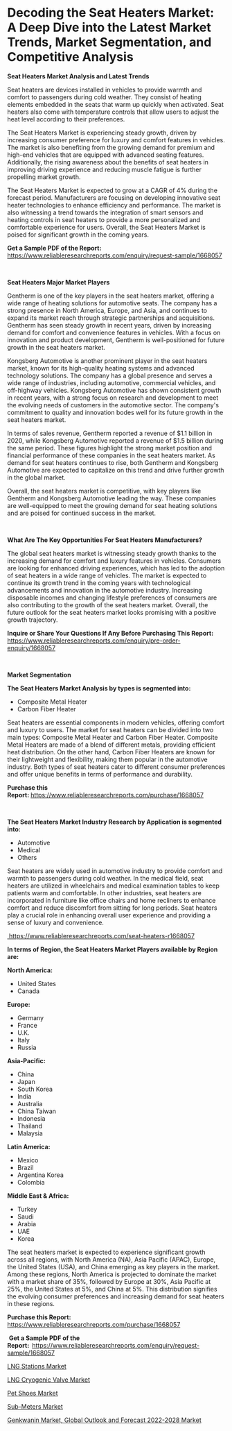 <p><h1>Decoding the Seat Heaters Market: A Deep Dive into the Latest Market Trends, Market Segmentation, and Competitive Analysis</h1></p><p><strong>Seat Heaters Market Analysis and Latest Trends</strong></p>
<p><p>Seat heaters are devices installed in vehicles to provide warmth and comfort to passengers during cold weather. They consist of heating elements embedded in the seats that warm up quickly when activated. Seat heaters also come with temperature controls that allow users to adjust the heat level according to their preferences.</p><p>The Seat Heaters Market is experiencing steady growth, driven by increasing consumer preference for luxury and comfort features in vehicles. The market is also benefiting from the growing demand for premium and high-end vehicles that are equipped with advanced seating features. Additionally, the rising awareness about the benefits of seat heaters in improving driving experience and reducing muscle fatigue is further propelling market growth.</p><p>The Seat Heaters Market is expected to grow at a CAGR of 4% during the forecast period. Manufacturers are focusing on developing innovative seat heater technologies to enhance efficiency and performance. The market is also witnessing a trend towards the integration of smart sensors and heating controls in seat heaters to provide a more personalized and comfortable experience for users. Overall, the Seat Heaters Market is poised for significant growth in the coming years.</p></p>
<p><strong>Get a Sample PDF of the Report:&nbsp;</strong> <a href="https://www.reliableresearchreports.com/enquiry/request-sample/1668057">https://www.reliableresearchreports.com/enquiry/request-sample/1668057</a></p>
<p>&nbsp;</p>
<p><strong>Seat Heaters Major Market Players</strong></p>
<p><p>Gentherm is one of the key players in the seat heaters market, offering a wide range of heating solutions for automotive seats. The company has a strong presence in North America, Europe, and Asia, and continues to expand its market reach through strategic partnerships and acquisitions. Gentherm has seen steady growth in recent years, driven by increasing demand for comfort and convenience features in vehicles. With a focus on innovation and product development, Gentherm is well-positioned for future growth in the seat heaters market.</p><p>Kongsberg Automotive is another prominent player in the seat heaters market, known for its high-quality heating systems and advanced technology solutions. The company has a global presence and serves a wide range of industries, including automotive, commercial vehicles, and off-highway vehicles. Kongsberg Automotive has shown consistent growth in recent years, with a strong focus on research and development to meet the evolving needs of customers in the automotive sector. The company's commitment to quality and innovation bodes well for its future growth in the seat heaters market.</p><p>In terms of sales revenue, Gentherm reported a revenue of $1.1 billion in 2020, while Kongsberg Automotive reported a revenue of $1.5 billion during the same period. These figures highlight the strong market position and financial performance of these companies in the seat heaters market. As demand for seat heaters continues to rise, both Gentherm and Kongsberg Automotive are expected to capitalize on this trend and drive further growth in the global market.</p><p>Overall, the seat heaters market is competitive, with key players like Gentherm and Kongsberg Automotive leading the way. These companies are well-equipped to meet the growing demand for seat heating solutions and are poised for continued success in the market.</p></p>
<p>&nbsp;</p>
<p><strong>What Are The Key Opportunities For Seat Heaters Manufacturers?</strong></p>
<p><p>The global seat heaters market is witnessing steady growth thanks to the increasing demand for comfort and luxury features in vehicles. Consumers are looking for enhanced driving experiences, which has led to the adoption of seat heaters in a wide range of vehicles. The market is expected to continue its growth trend in the coming years with technological advancements and innovation in the automotive industry. Increasing disposable incomes and changing lifestyle preferences of consumers are also contributing to the growth of the seat heaters market. Overall, the future outlook for the seat heaters market looks promising with a positive growth trajectory.</p></p>
<p><strong>Inquire or Share Your Questions If Any Before Purchasing This Report:</strong> <a href="https://www.reliableresearchreports.com/enquiry/pre-order-enquiry/1668057">https://www.reliableresearchreports.com/enquiry/pre-order-enquiry/1668057</a></p>
<p>&nbsp;</p>
<p><strong>Market Segmentation</strong></p>
<p><strong>The Seat Heaters Market Analysis by types is segmented into:</strong></p>
<p><ul><li>Composite Metal Heater</li><li>Carbon Fiber Heater</li></ul></p>
<p><p>Seat heaters are essential components in modern vehicles, offering comfort and luxury to users. The market for seat heaters can be divided into two main types: Composite Metal Heater and Carbon Fiber Heater. Composite Metal Heaters are made of a blend of different metals, providing efficient heat distribution. On the other hand, Carbon Fiber Heaters are known for their lightweight and flexibility, making them popular in the automotive industry. Both types of seat heaters cater to different consumer preferences and offer unique benefits in terms of performance and durability.</p></p>
<p><strong>Purchase this Report:&nbsp;</strong><a href="https://www.reliableresearchreports.com/purchase/1668057">https://www.reliableresearchreports.com/purchase/1668057</a></p>
<p>&nbsp;</p>
<p><strong>The Seat Heaters Market Industry Research by Application is segmented into:</strong></p>
<p><ul><li>Automotive</li><li>Medical</li><li>Others</li></ul></p>
<p><p>Seat heaters are widely used in automotive industry to provide comfort and warmth to passengers during cold weather. In the medical field, seat heaters are utilized in wheelchairs and medical examination tables to keep patients warm and comfortable. In other industries, seat heaters are incorporated in furniture like office chairs and home recliners to enhance comfort and reduce discomfort from sitting for long periods. Seat heaters play a crucial role in enhancing overall user experience and providing a sense of luxury and convenience.</p></p>
<p><a href="https://www.reliableresearchreports.com/seat-heaters-r1668057">&nbsp;https://www.reliableresearchreports.com/seat-heaters-r1668057</a></p>
<p><strong>In terms of Region, the Seat Heaters Market Players available by Region are:</strong></p>
<p>
    <p> <strong> North America: </strong>
        <ul>
            <li>United States</li>
            <li>Canada</li>
        </ul>
        </p> 
    <p> <strong> Europe: </strong>
        <ul>
            <li>Germany</li>
            <li>France</li>
            <li>U.K.</li>
            <li>Italy</li>
            <li>Russia</li>
        </ul>
        </p> 
    <p> <strong> Asia-Pacific: </strong>
        <ul>
            <li>China</li>
            <li>Japan</li>
            <li>South Korea</li>
            <li>India</li>
            <li>Australia</li>
            <li>China Taiwan</li>
            <li>Indonesia</li>
            <li>Thailand</li>
            <li>Malaysia</li>
        </ul>
        </p> 
    <p> <strong> Latin America: </strong>
        <ul>
            <li>Mexico</li>
            <li>Brazil</li>
            <li>Argentina Korea</li>
            <li>Colombia</li>
        </ul>
        </p> 
    <p> <strong> Middle East & Africa: </strong>
        <ul>
            <li>Turkey</li>
            <li>Saudi</li>
            <li>Arabia</li>
            <li>UAE</li>
            <li>Korea</li>
        </ul>
    </p>
    </p>
<p><p>The seat heaters market is expected to experience significant growth across all regions, with North America (NA), Asia Pacific (APAC), Europe, the United States (USA), and China emerging as key players in the market. Among these regions, North America is projected to dominate the market with a market share of 35%, followed by Europe at 30%, Asia Pacific at 25%, the United States at 5%, and China at 5%. This distribution signifies the evolving consumer preferences and increasing demand for seat heaters in these regions.</p></p>
<p><strong>Purchase this Report: </strong><a href="https://www.reliableresearchreports.com/purchase/1668057">https://www.reliableresearchreports.com/purchase/1668057</a></p>
<p>&nbsp;<strong>Get a Sample PDF of the Report:&nbsp;&nbsp;</strong><a href="https://www.reliableresearchreports.com/enquiry/request-sample/1668057">https://www.reliableresearchreports.com/enquiry/request-sample/1668057</a></p>
<p><strong></strong></p>
<p><p><a href="https://github.com/Krish2023na/Market-Research-Report-List-6/blob/main/lng-stations-market.md">LNG Stations Market</a></p><p><a href="https://www.linkedin.com/pulse/lng-cryogenic-valve-industry-analysis-report-its-market-size-0tuhe?trackingId=oOxQ9oirRo%2BpreqFRQaAew%3D%3D">LNG Cryogenic Valve Market</a></p><p><a href="https://github.com/RickHolmes3/Market-Research-Report-List-6/blob/main/pet-shoes-market.md">Pet Shoes Market</a></p><p><a href="https://www.linkedin.com/pulse/global-sub-meters-market-product-type-application-region-companies-rbogf?trackingId=29hQUvVcTXOyHwkqxiF4gQ%3D%3D">Sub-Meters Market</a></p><p><a href="https://www.linkedin.com/pulse/global-genkwanin-market-outlook-forecast-2022-2028-focus-t73ie?trackingId=pBmK6M3fTWera7DBEJIaWA%3D%3D">Genkwanin Market, Global Outlook and Forecast 2022-2028 Market</a></p></p>